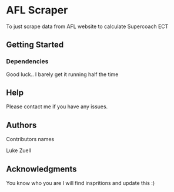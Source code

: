 # AFL Scraper

To just scrape data from AFL website to calculate Supercoach ECT

## Getting Started

### Dependencies

Good luck.. I barely get it running half the time


## Help

Please contact me if you have any issues.

## Authors

Contributors names

Luke Zuell

## Acknowledgments

You know who you are
I will find inspritions and update this :)
